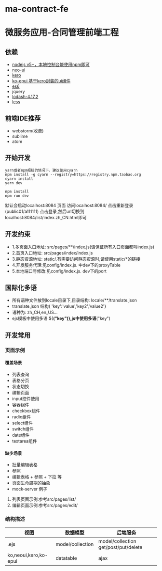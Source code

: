 # ma-contract-fe
# 微服务应用-合同管理前端工程

## 依赖
- [nodejs v5+，本地控制台能使用npm即可](http://nodejs.org/)
- [neo-ui](http://tinper.org/dist/neoui/index.html)
- [kero](http://tinper.org/dist/kero/docs/overview.html)
- [ko-epui 基于kero封装的ui组件](https://github.com/songhlc/ko-epui)
- [es6](http://es6.ruanyifeng.com/)
- jquery
- [lodash-4.17.2](https://lodash.com/docs/4.17.2)
- [less](http://www.lesscss.net/)

## 前端IDE推荐

- webstorm(收费)
- sublime
- atom

## 开始开发
```
yarn或者npm报错的情况下，建议使用cyarn
npm install -g cyarn --registry=https://registry.npm.taobao.org
cyarn install
yarn dev

npm install
npm run dev
```
默认会启动localhost:8084 页面  访问localhost:8084/ 点击重新登录(public01/a111111) 点击登录,然后url切换到localhost:8084/list/index.zh_CN.html即可

## 开发约束
- 1.多页面入口地址: src/pages/**/index.js(请保证所有入口页面都叫index.js)
- 2.首页入口地址: src/pages/index/index.js
- 3.静态资源地址: static/.有需要访问静态资源时,请使用static/*的链接
- 4.开发服务代理:见config/index.js. 中dev下的proxyTable
- 5.本地端口号修改:见config/index.js. dev下的port

## 国际化多语

- 所有语种文件放到locale目录下,目录结构: locale/**/translate.json
- translate.json 结构{ 'key':'value','key2','value2'}
- 语种为: zh_CH,en_US...
- ejs模板中使用多语 ${__("key")},js中使用多语__("key")

## 开发常用

### 页面示例

#### 覆盖场景

- 列表查询
- 表格分页
- 状态切换
- 编辑页面
- input控件使用
- 容器组件
- checkbox组件
- radio组件
- select组件
- switch组件
- date组件
- textarea组件

#### 缺少场景

- 批量编辑表格
- 参照
- 编辑表格 + 参照 + 下拉 等
- 页面生命周期的抽象
- mock-server 例子

1. 列表页面示例:参考src/pages/list/
2. 编辑页面示例:参考src/pages/edit/

### 结构描述

视图  | 数据模型 | 后端服务
---|---|---
.ejs | model/collection | model/collection get/post/put/delete
ko,neoui,kero,ko-epui | datatable | ajax

